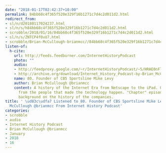 ```yaml
---
date: "2018-01-17T02:42:37+10:00"
permalink: 84bb68c4f365f520e329f16b1271c7d4c2d011d2.html
redirect_from:
- sl/n/d20180117024237.html
- sl/n/s/h84bb68c4f365f520e329f16b1271c7d4c2d011d2.html
- scrobble/2018/01/16/84bb68c4f365f520e329f16b1271c7d4c2d011d2.html
- sl/n/s/ZNTCP4f0vU7.html
- scrobble/Brian-McCullough-brianmcc//84bb68c4f365f520e329f16b1271c7d4c2d011d2.html
listen-of:
  h-cite:
    url: http://feeds.feedburner.com/InternetHistoryPodcast
    photo: ""
    audio:
    - http://feedproxy.google.com/~r/InternetHistoryPodcast/~5/HRAE0nFlLoY/80._Founder_of_CBS_Sportsline_Mike_Levy.mp3
    - http://archive.org/download/Internet_History_Podcast-by-Brian_McCullough/80_Founder_of_CBS_Sportsline_Mike_Levy.mp3
    name: 80. Founder of CBS Sportsline Mike Levy
    author: Brian McCullough @brianmcc
    content: A history of the Internet Era from Netscape to the iPad. Oral histories
      from the people that made the technology happen. "Chapter" episodes providing
      background on the history of the companies.
title: ' \ud83c\udfa7 Listened to 80. Founder of CBS Sportsline Mike Levy by Brian
  McCullough @brianmcc From Internet History Podcast'
categories:
- scrobble
- audio
- Internet History Podcast
- Brian McCullough @brianmcc
- January
- 2018
- 16
---
```

